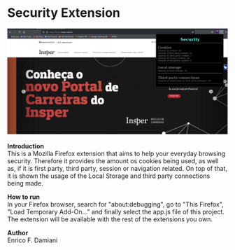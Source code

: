 # Security Extension

![](image.png)


**Introduction**  
This is a Mozilla Firefox extension that aims to help your everyday browsing security.
Therefore it provides the amount os cookies being used, as well as, if it is first party, third party, session or navigation related. On top of that, it is shown the usage of the Local Storage and third party connections being made.

**How to run**  
In your Firefox browser, search for "about:debugging", go to "This Firefox", "Load Temporary Add-On..." and finally select the app.js file of this project. The extension will be available with the rest of the extensions you own.

**Author**  
Enrico F. Damiani
